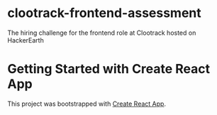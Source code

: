 # clootrack-frontend-assessment

The hiring challenge for the frontend role at Clootrack hosted on HackerEarth

# Getting Started with Create React App

This project was bootstrapped with [Create React App](https://github.com/facebook/create-react-app).
